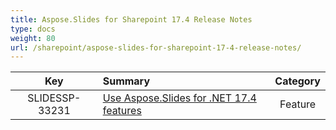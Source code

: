 ```yaml
---
title: Aspose.Slides for Sharepoint 17.4 Release Notes
type: docs
weight: 80
url: /sharepoint/aspose-slides-for-sharepoint-17-4-release-notes/
---
```


|**Key** |**Summary** |**Category** |
| :-: | :- | :-: |
|SLIDESSP-33231|[Use Aspose.Slides for .NET 17.4 features](https://docs.aspose.com/display/slidesnet/Aspose.Slides+for+.NET+17.4+Release+Notes)|Feature|

